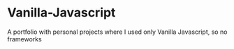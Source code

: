 # Vanilla-Javascript
A portfolio with personal projects where I used only Vanilla Javascript, so no frameworks
